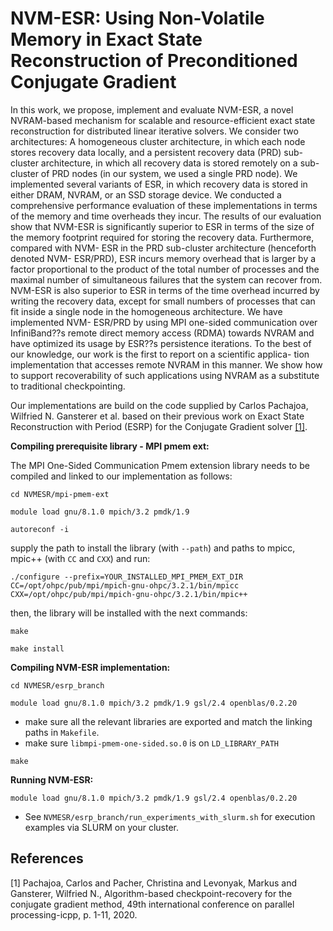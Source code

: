 

NVM-ESR: Using Non-Volatile Memory in Exact State
Reconstruction of Preconditioned Conjugate Gradient
============
In this work, we propose, implement and evaluate NVM-ESR, a
novel NVRAM-based mechanism for scalable and resource-efficient
exact state reconstruction for distributed linear iterative solvers. We
consider two architectures: A homogeneous cluster architecture,
in which each node stores recovery data locally, and a persistent
recovery data (PRD) sub-cluster architecture, in which all recovery
data is stored remotely on a sub-cluster of PRD nodes (in our system,
we used a single PRD node). We implemented several variants of
ESR, in which recovery data is stored in either DRAM, NVRAM, or
an SSD storage device. We conducted a comprehensive performance
evaluation of these implementations in terms of the memory and
time overheads they incur.
The results of our evaluation show that NVM-ESR is significantly
superior to ESR in terms of the size of the memory footprint required
for storing the recovery data. Furthermore, compared with NVM-
ESR in the PRD sub-cluster architecture (henceforth denoted NVM-
ESR/PRD), ESR incurs memory overhead that is larger by a factor
proportional to the product of the total number of processes and
the maximal number of simultaneous failures that the system can
recover from. NVM-ESR is also superior to ESR in terms of the
time overhead incurred by writing the recovery data, except for
small numbers of processes that can fit inside a single node in the
homogeneous architecture.
We have implemented NVM-
ESR/PRD by using MPI one-sided communication over InfiniBand??s
remote direct memory access (RDMA) towards NVRAM and have
optimized its usage by ESR??s persistence iterations. To the best of
our knowledge, our work is the first to report on a scientific applica-
tion implementation that accesses remote NVRAM in this manner.
We show how to support recoverability of such applications using
NVRAM as a substitute to traditional checkpointing.

Our implementations are build on the code supplied by Carlos Pachajoa, Wilfried N. Gansterer et al. based on their previous work
on Exact State Reconstruction with Period (ESRP) for the Conjugate Gradient solver [[1]](#1). 

**Compiling prerequisite library - MPI pmem ext:**

The MPI One-Sided Communication Pmem extension library needs to be compiled and linked to our implementation as follows:
```
cd NVMESR/mpi-pmem-ext
```
```
module load gnu/8.1.0 mpich/3.2 pmdk/1.9
``` 
```
autoreconf -i
```

supply the path to install the library (with ```--path```) and paths to mpicc, mpic++ (with ```CC``` and ```CXX```) and run:
```
./configure --prefix=YOUR_INSTALLED_MPI_PMEM_EXT_DIR CC=/opt/ohpc/pub/mpi/mpich-gnu-ohpc/3.2.1/bin/mpicc CXX=/opt/ohpc/pub/mpi/mpich-gnu-ohpc/3.2.1/bin/mpic++
``` 

then, the library will be installed with the next commands:
```
make
```
```
make install
```

**Compiling NVM-ESR implementation:**
```
cd NVMESR/esrp_branch
```
```
module load gnu/8.1.0 mpich/3.2 pmdk/1.9 gsl/2.4 openblas/0.2.20
``` 
- make sure all the relevant libraries are exported and match the linking paths in ```Makefile```.
- make sure ```libmpi-pmem-one-sided.so.0``` is on ```LD_LIBRARY_PATH```
```
make
```

**Running NVM-ESR:**
```
module load gnu/8.1.0 mpich/3.2 pmdk/1.9 gsl/2.4 openblas/0.2.20
```
- See ```NVMESR/esrp_branch/run_experiments_with_slurm.sh``` for execution examples via SLURM on your cluster.

## References
<a id="1">[1]</a> 
Pachajoa, Carlos and Pacher, Christina and Levonyak, Markus and Gansterer, Wilfried N., 
Algorithm-based checkpoint-recovery for the conjugate gradient method,
49th international conference on parallel processing-icpp, p. 1-11, 2020.

